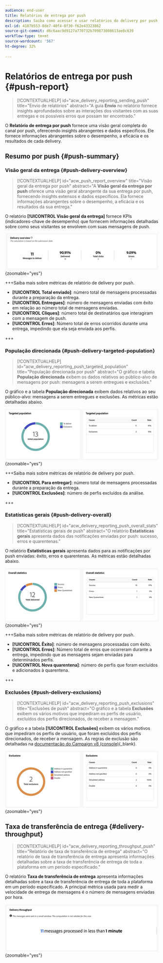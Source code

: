 ```yaml
---
audience: end-user
title: Relatórios de entrega por push
description: Saiba como acessar e usar relatórios do delivery por push
exl-id: 4187b553-8de7-40f4-8f30-f62e43323862
source-git-commit: d6c6aac9d9127a770732b709873008613ae8c639
workflow-type: tm+mt
source-wordcount: '567'
ht-degree: 32%

---
```


# Relatórios de entrega por push {#push-report}

>[!CONTEXTUALHELP]
>id="acw_delivery_reporting_sending_push"
>title="Envio de relatórios"
>abstract="A guia **Envio** no relatório fornece insights aprofundados sobre as interações dos visitantes com as suas entregas e os possíveis erros que possam ter encontrado."

O **Relatório de entrega por push** fornece uma visão geral completa do canal por push, oferecendo insights abrangentes e dados específicos. Ele fornece informações abrangentes sobre o desempenho, a eficácia e os resultados de cada delivery.

## Resumo por push {#push-summary}

### Visão geral da entrega {#push-delivery-overview}

>[!CONTEXTUALHELP]
>id="acw_push_report_overview"
>title="Visão geral da entrega por push"
>abstract="A **Visão geral da entrega por push** oferece uma visão geral abrangente da sua entrega por push, fornecendo insights extensos e dados específicos. Ela fornece informações abrangentes sobre o desempenho, a eficácia e os resultados da sua entrega."

O relatório **[!UICONTROL Visão geral da entrega]** fornece KPIs (indicadores-chave de desempenho) que fornecem informações detalhadas sobre como seus visitantes se envolvem com suas mensagens de push.

![Esta captura de tela mostra o relatório Visão geral da entrega, que fornece KPIs sobre a participação do visitante com mensagens por push.](assets/reporting_push_3.png){zoomable="yes"}

+++Saiba mais sobre métricas de relatório de delivery por push.

* **[!UICONTROL Total enviado]**: número total de mensagens processadas durante a preparação da entrega.
* **[!UICONTROL Entregues]**: número de mensagens enviadas com êxito em relação ao número total de mensagens enviadas.
* **[!UICONTROL Cliques]**: número total de destinatários que interagiram com a mensagem de push.
* **[!UICONTROL Erros]**: Número total de erros ocorridos durante uma entrega, impedindo que ela seja enviada aos perfis.

+++

### População direcionada {#push-delivery-targeted-population}

>[!CONTEXTUALHELP]
>id="acw_delivery_reporting_push_targeted_population"
>title="População direcionada por push"
>abstract="O gráfico e tabela **População direcionada** exibem os dados relativos ao público-alvo de mensagens por push: mensagens a serem entregues e exclusões."

O gráfico e a tabela **População direcionada** exibem dados relativos ao seu público-alvo: mensagens a serem entregues e exclusões. As métricas estão detalhadas abaixo.

![Esta captura de tela mostra o gráfico e a tabela de população direcionada, que exibe dados sobre mensagens a serem entregues e exclusões.](assets/reporting_push_4.png){zoomable="yes"}

+++Saiba mais sobre métricas de relatório de delivery por push.

* **[!UICONTROL Para entregar]**: número total de mensagens processadas durante a preparação da entrega.
* **[!UICONTROL Exclusões]**: número de perfis excluídos da análise.

+++

### Estatísticas gerais {#push-delivery-overall}

>[!CONTEXTUALHELP]
>id="acw_delivery_reporting_push_overall_stats"
>title="Estatísticas gerais de push"
>abstract="O relatório **Estatísticas gerais** apresenta dados das notificações enviadas por push: sucesso, erros e quarentenas."

O relatório **Estatísticas gerais** apresenta dados para as notificações por push enviadas: êxito, erros e quarentenas. As métricas estão detalhadas abaixo.

![Esta captura de tela mostra o relatório Estatísticas gerais, que apresenta dados sobre êxito, erros e quarentenas para notificações por push enviadas.](assets/reporting_push_5.png){zoomable="yes"}

+++Saiba mais sobre métricas de relatório de delivery por push.

* **[!UICONTROL Êxito]**: número de mensagens processadas com êxito.
* **[!UICONTROL Erros]**: Número total de erros que ocorreram durante a entrega, impedindo que as mensagens sejam enviadas para determinados perfis.
* **[!UICONTROL Nova quarentena]**: número de perfis que foram excluídos e adicionados à quarentena.

+++

### Exclusões {#push-delivery-exclusions}

>[!CONTEXTUALHELP]
>id="acw_delivery_reporting_push_exclusions"
>title="Exclusões de push"
>abstract="O gráfico e a tabela **Exclusões** exibem os vários motivos que impediram os perfis de usuário, excluídos dos perfis direcionados, de receber a mensagem."

O gráfico e a tabela **[!UICONTROL Exclusões]** exibem os vários motivos que impediram os perfis de usuário, que foram excluídos dos perfis direcionados, de receber a mensagem. As regras de exclusão são detalhadas na [documentação do Campaign v8 (console)](https://experienceleague.adobe.com/docs/campaign/campaign-v8/send/failures/delivery-failures.html#push-error-types){_blank}.

![Esta captura de tela mostra o gráfico e a tabela de Exclusões, que mostram os motivos que impedem que perfis de usuários excluídos recebam mensagens.](assets/reporting_push_6.png){zoomable="yes"}

## Taxa de transferência de entrega {#delivery-throughput}

>[!CONTEXTUALHELP]
>id="acw_delivery_reporting_throughput_push"
>title="Relatório de taxa de transferência de entrega"
>abstract="O relatório de taxa de transferência de entrega apresenta informações detalhadas sobre a taxa de transferência de entrega de toda a plataforma em um período especificado."

O relatório **Taxa de transferência de entrega** apresenta informações detalhadas sobre a taxa de transferência de entrega de toda a plataforma em um período especificado. A principal métrica usada para medir a velocidade de entrega de mensagens é o número de mensagens enviadas por hora.

![Esta captura de tela mostra o relatório Taxa de transferência de entrega, que fornece detalhes sobre a velocidade de entrega de mensagens da plataforma em um período especificado.](assets/reporting_push_2.png){zoomable="yes"}